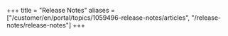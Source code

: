 +++
title = "Release Notes"
aliases = ["/customer/en/portal/topics/1059496-release-notes/articles", "/release-notes/release-notes"]
+++